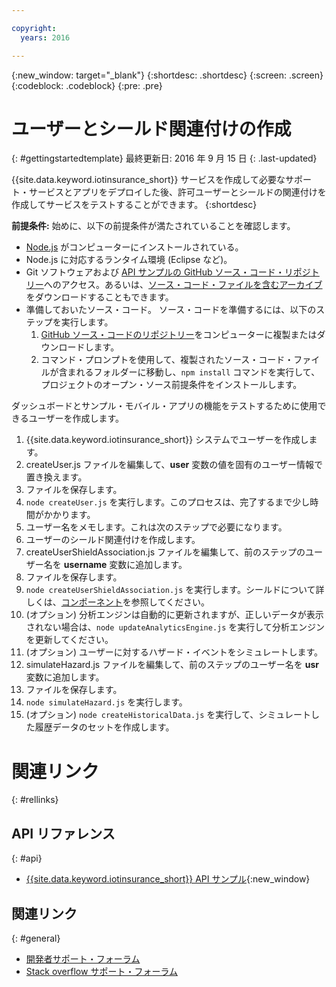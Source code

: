 ```yaml
---

copyright:
  years: 2016

---
```


<!-- Common attributes used in the template are defined as follows: -->
{:new_window: target="\_blank"}
{:shortdesc: .shortdesc}
{:screen: .screen}
{:codeblock: .codeblock}
{:pre: .pre}


<!-- {{site.data.keyword.iotinsurance_full}}  {{site.data.keyword.iotinsurance_short}}  -->


# ユーザーとシールド関連付けの作成
{: #gettingstartedtemplate}
最終更新日: 2016 年 9 月 15 日
{: .last-updated}

{{site.data.keyword.iotinsurance_short}} サービスを作成して必要なサポート・サービスとアプリをデプロイした後、許可ユーザーとシールドの関連付けを作成してサービスをテストすることができます。
{:shortdesc}

**前提条件:** 始めに、以下の前提条件が満たされていることを確認します。

- [Node.js](https://nodejs.org/en/) がコンピューターにインストールされている。  
- Node.js に対応するランタイム環境 (Eclipse など)。
- Git ソフトウェアおよび [API サンプルの GitHub ソース・コード・リポジトリー](https://github.com/IBM-Bluemix/iot4i-api-examples-nodejs)へのアクセス。あるいは、[ソース・コード・ファイルを含むアーカイブ](https://github.com/IBM-Bluemix/iot4i-api-examples-nodejs/archive/master.zip)をダウンロードすることもできます。
- 準備しておいたソース・コード。
ソース・コードを準備するには、以下のステップを実行します。
  1. [GitHub ソース・コードのリポジトリー](https://github.com/IBM-Bluemix/iot4i-api-examples-nodejs)をコンピューターに複製またはダウンロードします。
  2. コマンド・プロンプトを使用して、複製されたソース・コード・ファイルが含まれるフォルダーに移動し、`npm install` コマンドを実行して、プロジェクトのオープン・ソース前提条件をインストールします。

ダッシュボードとサンプル・モバイル・アプリの機能をテストするために使用できるユーザーを作成します。

1. {{site.data.keyword.iotinsurance_short}} システムでユーザーを作成します。
  1. createUser.js ファイルを編集して、**user** 変数の値を固有のユーザー情報で置き換えます。
  2. ファイルを保存します。
  3. `node createUser.js` を実行します。このプロセスは、完了するまで少し時間がかかります。
  4. ユーザー名をメモします。これは次のステップで必要になります。
2. ユーザーのシールド関連付けを作成します。
  1. createUserShieldAssociation.js ファイルを編集して、前のステップのユーザー名を **username** 変数に追加します。
  2. ファイルを保存します。
  3. `node createUserShieldAssociation.js` を実行します。シールドについて詳しくは、[コンポーネント](iotinsurance_overview.html#components})を参照してください。
3. (オプション) 分析エンジンは自動的に更新されますが、正しいデータが表示されない場合は、`node updateAnalyticsEngine.js` を実行して分析エンジンを更新してください。
4. (オプション) ユーザーに対するハザード・イベントをシミュレートします。
  1. simulateHazard.js ファイルを編集して、前のステップのユーザー名を **usr** 変数に追加します。
  2. ファイルを保存します。
  3. `node simulateHazard.js` を実行します。
5. (オプション) `node createHistoricalData.js` を実行して、シミュレートした履歴データのセットを作成します。


# 関連リンク
{: #rellinks}

## API リファレンス
{: #api}
* [{{site.data.keyword.iotinsurance_short}} API サンプル](https://iot4i-docs-api.mybluemix.net/dist/){:new_window}

## 関連リンク
{: #general}
* [開発者サポート・フォーラム](https://developer.ibm.com/answers/search.html?f=&type=question&redirect=search%2Fsearch&sort=relevance&q=%2B[iot]%20%2B[bluemix])
* [Stack overflow サポート・フォーラム](http://stackoverflow.com/questions/tagged/ibm-bluemix)
